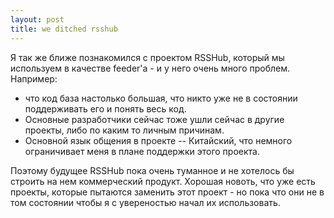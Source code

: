 ```yaml
---
layout: post
title: we ditched rsshub
---
```


Я так же ближе познакомился с проектом RSSHub, который мы используем в качестве feeder'a - и у него очень много проблем. Например:

- что код база настолько большая, что никто уже не в состоянии поддерживать его и понять весь код.
- Основные разработчики сейчас тоже ушли сейчас в другие проекты, либо по каким то личным причинам.
- Основной язык общения в проекте -- Китайский, что немного ограничивает меня в плане поддержки этого проекта.

Поэтому будущее RSSHub пока очень туманное и не хотелось бы строить на нем коммерческий продукт. Хорошая новоть, что уже есть проекты, которые пытаются заменить этот проект - но пока что они не в том состоянии чтобы я с увереностью начал их использовать.